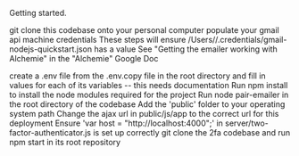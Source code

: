 Getting started.

git clone this codebase onto your personal computer
populate your gmail api machine credentials
    These steps will ensure /Users/<username>/.credentials/gmail-nodejs-quickstart.json has a value
    See "Getting the emailer working with Alchemie" in the "Alchemie" Google Doc

create a .env file from the .env.copy file in the root directory and fill in values for each of its variables -- this needs documentation
Run npm install to install the node modules required for the project
Run node pair-emailer in the root directory of the codebase
Add the 'public' folder to your operating system path
Change the ajax url in public/js/app to the correct url for this deployment
Ensure 'var host = "http://localhost:4000";' in server/two-factor-authenticator.js is set up correctly
git clone the 2fa codebase and run npm start in its root repository